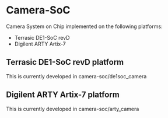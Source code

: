 # Camera-SoC
Camera System on Chip implemented on the following platforms:

* Terrasic DE1-SoC revD
* Digilent ARTY Artix-7

## Terrasic DE1-SoC revD platform

This is currently developed in camera-soc/de1soc_camera

## Digilent ARTY Artix-7 platform

This is currently developed in camera-soc/arty_camera
